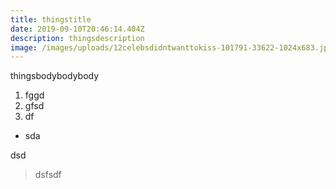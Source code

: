 ```yaml
---
title: thingstitle
date: 2019-09-10T20:46:14.404Z
description: thingsdescription
image: /images/uploads/12celebsdidntwanttokiss-101791-33622-1024x683.jpg
---
```

thingsbodybodybody

1. fggd
2. gfsd
3. df

* sda

dsd

> dsfsdf
